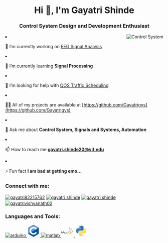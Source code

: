 <h1 align="center">Hi 👋, I'm Gayatri Shinde</h1>
<h3 align="center">Control System Design and Development Enthusiast</h3>
<img align="right" alt="Control System" width"400" src="https://3.bp.blogspot.com/-YzpoWBa4piM/VtGXo__EQ6I/AAAAAAAAAgo/28Yk0L9Plzo/s1600/ten-ft.gif"



- 🔭 I’m currently working on [EEG Signal Analysis](https://github.com/Gayatrigvs/EEG-Signal-Analysis)

- 🌱 I’m currently learning **Signal Processing**

- 🤝 I’m looking for help with [QOS Traffic Scheduling](https://github.com/Gayatrigvs/QOS-Traffic-Scheduling)

- 👨‍💻 All of my projects are available at [https://github.com/Gayatrigvs](https://github.com/Gayatrigvs)

- 💬 Ask me about **Control System, Signals and Systems, Automation**

- 📫 How to reach me **gayatri.shinde20@vit.edu**

- ⚡ Fun fact **I am bad at getting emo...**

<h3 align="left">Connect with me:</h3>
<p align="left">
<a href="https://twitter.com/gayatri82215762" target="blank"><img align="center" src="https://raw.githubusercontent.com/rahuldkjain/github-profile-readme-generator/master/src/images/icons/Social/twitter.svg" alt="gayatri82215762" height="30" width="40" /></a>
<a href="[https://linkedin.com/in/gayatri shinde](https://www.linkedin.com/in/gayatri-shinde-a20b97205/)" target="blank"><img align="center" src="https://raw.githubusercontent.com/rahuldkjain/github-profile-readme-generator/master/src/images/icons/Social/linked-in-alt.svg" alt="gayatri shinde" height="30" width="40" /></a>
<a href="https://fb.com/gayatri shinde" target="blank"><img align="center" src="https://raw.githubusercontent.com/rahuldkjain/github-profile-readme-generator/master/src/images/icons/Social/facebook.svg" alt="gayatri shinde" height="30" width="40" /></a>
<a href="https://instagram.com/gayatrivishvanath02" target="blank"><img align="center" src="https://raw.githubusercontent.com/rahuldkjain/github-profile-readme-generator/master/src/images/icons/Social/instagram.svg" alt="gayatrivishvanath02" height="30" width="40" /></a>
</p>

<h3 align="left">Languages and Tools:</h3>
<p align="left"> <a href="https://www.arduino.cc/" target="_blank" rel="noreferrer"> <img src="https://cdn.worldvectorlogo.com/logos/arduino-1.svg" alt="arduino" width="40" height="40"/> </a> <a href="https://www.cprogramming.com/" target="_blank" rel="noreferrer"> <img src="https://raw.githubusercontent.com/devicons/devicon/master/icons/c/c-original.svg" alt="c" width="40" height="40"/> </a> <a href="https://www.mathworks.com/" target="_blank" rel="noreferrer"> <img src="https://upload.wikimedia.org/wikipedia/commons/2/21/Matlab_Logo.png" alt="matlab" width="40" height="40"/> </a> <a href="https://www.mysql.com/" target="_blank" rel="noreferrer"> <img src="https://raw.githubusercontent.com/devicons/devicon/master/icons/mysql/mysql-original-wordmark.svg" alt="mysql" width="40" height="40"/> </a> <a href="https://www.python.org" target="_blank" rel="noreferrer"> <img src="https://raw.githubusercontent.com/devicons/devicon/master/icons/python/python-original.svg" alt="python" width="40" height="40"/> </a> </p>
